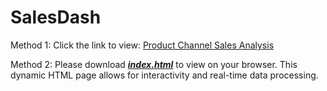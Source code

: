 # SalesDash

Method 1: Click the link to view: [Product Channel Sales Analysis](https://lai-ai-bi-ci.github.io/Product_Channel_Sales_Analysis/)

Method 2: Please download **<u>*index.html*</u>** to view on your browser. This dynamic HTML page allows for interactivity and real-time data processing.

<!--Click the link to view: [Sales Dash.html](https://htmlpreview.github.io/?https://lai-ai-bi-ci.github.io/SalesDash/docs/Sales-Dash-Demo.html)-->
